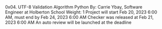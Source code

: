 0x04. UTF-8 Validation
Algorithm
Python
 By: Carrie Ybay, Software Engineer at Holberton School
 Weight: 1
 Project will start Feb 20, 2023 6:00 AM, must end by Feb 24, 2023 6:00 AM
 Checker was released at Feb 21, 2023 6:00 AM
 An auto review will be launched at the deadline
